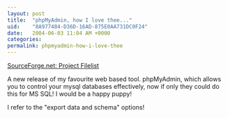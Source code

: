 ```yaml
---
layout: post
title:  "phpMyAdmin, how I love thee..."
uid:	"8A977484-D36D-16AD-875E0AA731DC0F24"
date:   2004-06-03 11:04 AM +0000
categories: 
permalink: phpmyadmin-how-i-love-thee
---
```

<a href="http://sourceforge.net/project/showfiles.php?group_id=23067&amp;package_id=16462">SourceForge.net: Project Filelist</a>

A new release of my favourite web based tool. phpMyAdmin, which allows you to control your mysql databases effectively, now if only they could do this for MS SQL! I would be a happy puppy!

I refer to the "export data and schema" options!